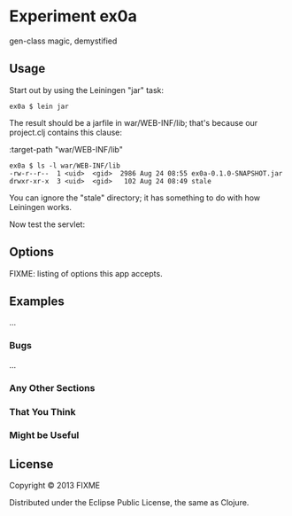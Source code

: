 # Experiment ex0a

gen-class magic, demystified

## Usage

Start out by using the Leiningen "jar" task:

    ex0a $ lein jar

The result should be a jarfile in war/WEB-INF/lib; that's because our
project.clj contains this clause:

  :target-path "war/WEB-INF/lib"

    ex0a $ ls -l war/WEB-INF/lib
    -rw-r--r--  1 <uid>  <gid>  2986 Aug 24 08:55 ex0a-0.1.0-SNAPSHOT.jar
    drwxr-xr-x  3 <uid>  <gid>   102 Aug 24 08:49 stale

You can ignore the "stale" directory; it has something to do with how
Leiningen works.

Now test the servlet:

## Options

FIXME: listing of options this app accepts.

## Examples

...

### Bugs

...

### Any Other Sections
### That You Think
### Might be Useful

## License

Copyright © 2013 FIXME

Distributed under the Eclipse Public License, the same as Clojure.
